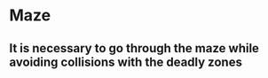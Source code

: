 # Maze
## It is necessary to go through the maze while avoiding collisions with the deadly zones ##
